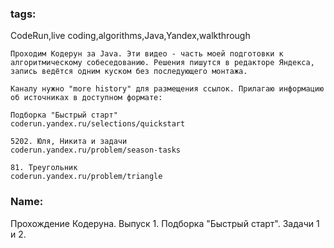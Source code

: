 ### tags:
CodeRun,live coding,algorithms,Java,Yandex,walkthrough

```
Проходим Кодерун за Java. Эти видео - часть моей подготовки к алгоритмическому собеседованию. Решения пишутся в редакторе Яндекса, запись ведётся одним куском без последующего монтажа.

Каналу нужно "more history" для размещения ссылок. Прилагаю информацию об источниках в доступном формате:

Подборка "Быстрый старт"
coderun.yandex.ru/selections/quickstart

5202. Юля, Никита и задачи
coderun.yandex.ru/problem/season-tasks

81. Треугольник
coderun.yandex.ru/problem/triangle
```
### Name:
Прохождение Кодеруна. Выпуск 1. Подборка "Быстрый старт". Задачи 1 и 2.